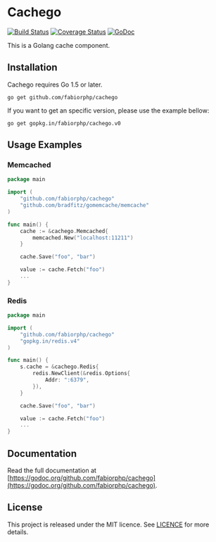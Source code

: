 # Cachego

[![Build Status](https://img.shields.io/travis/fabiorphp/cachego/master.svg?style=flat-square)](https://travis-ci.org/fabiorphp/cachego)
[![Coverage Status](https://img.shields.io/coveralls/fabiorphp/cachego/master.svg?style=flat-square)](https://coveralls.io/github/fabiorphp/cachego?branch=master)
[![GoDoc](https://img.shields.io/badge/godoc-reference-5272B4.svg?style=flat-square)](https://godoc.org/github.com/fabiorphp/cachego)

This is a Golang cache component.

## Installation
Cachego requires Go 1.5 or later.
```
go get github.com/fabiorphp/cachego
```

If you want to get an specific version, please use the example bellow:
```
go get gopkg.in/fabiorphp/cachego.v0
```

## Usage Examples

### Memcached

```go
package main

import (
    "github.com/fabiorphp/cachego"
	"github.com/bradfitz/gomemcache/memcache"
)

func main() {
    cache := &cachego.Memcached{
        memcached.New("localhost:11211")
    }

    cache.Save("foo", "bar")

    value := cache.Fetch("foo")
    ...
}
```

### Redis

```go
package main

import (
    "github.com/fabiorphp/cachego"
	"gopkg.in/redis.v4"
)

func main() {
	s.cache = &cachego.Redis{
	    redis.NewClient(&redis.Options{
            Addr: ":6379",
	    }),
    }

    cache.Save("foo", "bar")

    value := cache.Fetch("foo")
    ...
}
```

## Documentation

Read the full documentation at [https://godoc.org/github.com/fabiorphp/cachego](https://godoc.org/github.com/fabiorphp/cachego).

## License

This project is released under the MIT licence. See [LICENCE](https://github.com/fabiorphp/cachego/blob/master/LICENSE) for more details.
